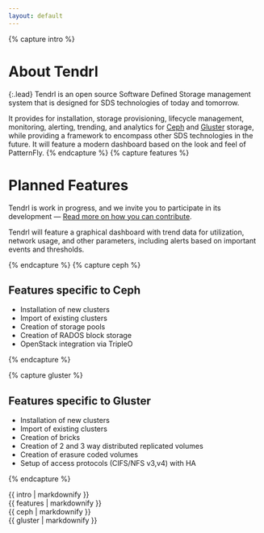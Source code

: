 ```yaml
---
layout: default
---
```


{% capture intro %}
# About Tendrl

{:.lead}
Tendrl is an open source Software Defined Storage management system that is designed for SDS technologies of today and tomorrow. 

It provides for installation, storage provisioning, lifecycle management, monitoring, alerting, trending, and analytics for [Ceph](http://www.ceph.com) and 
[Gluster](http://www.gluster.org) storage, 
while providing a framework to encompass other SDS technologies in the future. 
It will feature a modern dashboard based on the look and feel of PatternFly.
{% endcapture %}
{% capture features %}

# Planned Features

Tendrl is work in progress, and we invite you to participate in its development
&mdash; [Read more on how you can contribute](http://tendrl.org/community).

Tendrl will feature a graphical dashboard with trend data for utilization, network usage, and other parameters, including alerts based on important events and thresholds.

{% endcapture %}
{% capture ceph %}

## Features specific to Ceph

  * Installation of new clusters
  * Import of existing clusters
  * Creation of storage pools
  * Creation of RADOS block storage
  * OpenStack integration via TripleO

{% endcapture %}

{% capture gluster %}

## Features specific to Gluster 

  * Installation of new clusters
  * Import of existing clusters
  * Creation of bricks 
  * Creation of 2 and 3 way distributed replicated volumes
  * Creation of erasure coded volumes
  * Setup of access protocols (CIFS/NFS v3,v4) with HA

{% endcapture %}

<div class="frontpage">
  <div class="mission mission-text intro">{{ intro | markdownify }}</div>
  <div class="grid">
    <div class="col-12">{{ features | markdownify }}</div>
    <div class="col-6_md-12">{{ ceph | markdownify }}</div>
    <div class="col-6_md-12">{{ gluster | markdownify }}</div>
  </div>
</div>

